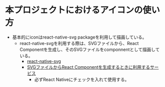 # 本プロジェクトにおけるアイコンの使い方
- 基本的にiconはreact-native-svg packageを利用して描画している。
  - react-native-svgを利用する際は、SVGファイルから、React Componentを生成し、そのSVGファイルをcomponnentとして描画している。
    - [react-native-svg](https://github.com/react-native-svg/react-native-svg)
    - [SVGファイルからReact Componentを生成するときに利用するサービス](https://react-svgr.com/playground/?native=true)
      - 必ずReact Nativeにチェックを入れて使用する。